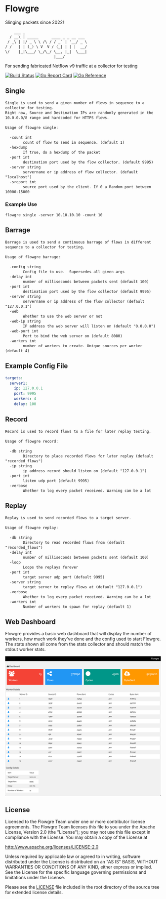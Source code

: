 # Flowgre
Slinging packets since 2022!


```
    ___ _                             
  / __\ | _____      ____ _ _ __ ___
 / _\ | |/ _ \ \ /\ / / _` | '__/ _ \
/ /   | | (_) \ V  V / (_| | | |  __/
\/    |_|\___/ \_/\_/ \__, |_|  \___|
                      |___/
```
For sending fabricated Netflow v9 traffic at a collector for testing

[![Build Status](https://drone.dmabry.net/api/badges/dmabry/flowgre/status.svg?ref=refs/heads/main)](https://drone.dmabry.net/dmabry/flowgre)
[![Go Report Card](https://goreportcard.com/badge/github.com/dmabry/flowgre)](https://goreportcard.com/report/github.com/dmabry/flowgre)
[![Go Reference](https://pkg.go.dev/badge/github.com/dmabry/flowgre.svg)](https://pkg.go.dev/github.com/dmabry/flowgre)
## Single
```shell
Single is used to send a given number of flows in sequence to a collector for testing.
Right now, Source and Destination IPs are randomly generated in the 10.0.0.0/8 range and hardcoded for HTTPS flows.

Usage of flowgre single:

  -count int
    	count of flow to send in sequence. (default 1)
  -hexdump
    	If true, do a hexdump of the packet
  -port int
    	destination port used by the flow collector. (default 9995)
  -server string
    	servername or ip address of flow collector. (default "localhost")
  -srcport int
    	source port used by the client. If 0 a Random port between 10000-15000
```

### Example Use
```shell
flowgre single -server 10.10.10.10 -count 10
```

## Barrage
```shell
Barrage is used to send a continuous barrage of flows in different sequence to a collector for testing.

Usage of flowgre barrage:

  -config string
    	Config file to use.  Supersedes all given args
  -delay int
    	number of milliseconds between packets sent (default 100)
  -port int
    	destination port used by the flow collector (default 9995)
  -server string
    	servername or ip address of the flow collector (default "127.0.0.1")
  -web
    	Whether to use the web server or not
  -web-ip string
    	IP address the web server will listen on (default "0.0.0.0")
  -web-port int
    	Port to bind the web server on (default 8080)
  -workers int
    	number of workers to create. Unique sources per worker (default 4)
```

## Example Config File
```yaml
targets:
  server1:
    ip: 127.0.0.1
    port: 9995
    workers: 4
    delay: 100
```

## Record
```shell
Record is used to record flows to a file for later replay testing.

Usage of flowgre record:

  -db string
        Directory to place recorded flows for later replay (default "recorded_flows")
  -ip string
        ip address record should listen on (default "127.0.0.1")
  -port int
        listen udp port (default 9995)
  -verbose
        Whether to log every packet received. Warning can be a lot
```

## Replay
```shell
Replay is used to send recorded flows to a target server.

Usage of flowgre replay:

  -db string
        Directory to read recorded flows from (default "recorded_flows")
  -delay int
        number of milliseconds between packets sent (default 100)
  -loop
        Loops the replays forever
  -port int
        target server udp port (default 9995)
  -server string
        target server to replay flows at (default "127.0.0.1")
  -verbose
        Whether to log every packet received. Warning can be a lot
  -workers int
        Number of workers to spawn for replay (default 1)
```

## Web Dashboard
Flowgre provides a basic web dashboard that will display the number of workers, how much work they've done and the
config used to start Flowgre.  The stats shown all come from the stats collector and should match the stdout worker
stats.

![Dashboard Image](https://github.com/dmabry/flowgre/blob/main/docs/images/dashboard.png?raw=true)

## License
Licensed to the Flowgre Team under one
or more contributor license agreements. The Flowgre Team licenses this file to you
under the Apache License, Version 2.0 (the "License"); 
you may not use this file except in compliance
with the License.  You may obtain a copy of the License at

http://www.apache.org/licenses/LICENSE-2.0

Unless required by applicable law or agreed to in writing,
software distributed under the License is distributed on an
"AS IS" BASIS, WITHOUT WARRANTIES OR CONDITIONS OF ANY
KIND, either express or implied.  See the License for the
specific language governing permissions and limitations
under the License.

Please see the [LICENSE](LICENSE) file included in the root directory
of the source tree for extended license details.
